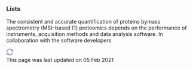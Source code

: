 <div class="main-header"><div id="stick-toc" class="stick-toc"></div><div>

### Lists

The consistent and accurate quantification of proteins bymass spectrometry (MS)-based (1) proteomics depends on the
performance of instruments, acquisition methods and data analysis software. In collaboration with the software
developers

<div class="flex-center last-updated"><div><img src="./assets/media/sync-alt-solid 1.svg" width="19" height="19" alt="sync-icon"></div><div class="last-updated-info">This page was last updated on 05 Feb 2021</div></div></div></div>